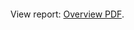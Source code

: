 <object data="https://github.com/TrifectaKS/Battleship-hunt-target-ai/blob/master/doc/2ndYrProj.pdf" type="application/pdf" width="700px" height="700px">
    <embed src="https://github.com/TrifectaKS/Battleship-hunt-target-ai/blob/master/doc/2ndYrProj.pdf">
        <p>View report: <a href="https://github.com/TrifectaKS/Battleship-hunt-target-ai/blob/master/doc/2ndYrProj.pdf">Overview PDF</a>.</p>
    </embed>
</object>
